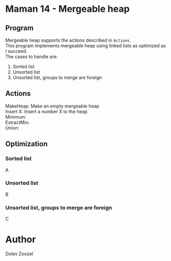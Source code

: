 # Maman 14 - Mergeable heap
## Program
Mergeable heap supports the actions described in ```Actions```. </br>
This program implements mergeable heap using linked lists as optimized as I succeed. </br>
The cases to handle are: </br>
1. Sorted list </br>
2. Unsorted list </br>
3. Unsorted list, groups to merge are foreign

## Actions
MakeHeap: Make an empty mergeable heap</br>
Insert X: Insert a number X to the heap</br>
Minimum: </br>
ExtractMin: </br>
Union: </br>

## Optimization
### Sorted list
A

### Unsorted list
B

### Unsorted list, groups to merge are foreign
C

# Author
Dolev Zoozel